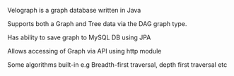 Velograph is a graph database written in Java

Supports both a Graph and Tree data via the DAG graph type. 

Has ability to save graph to MySQL DB using JPA

Allows accessing of Graph via API using http module

Some algorithms built-in e.g Breadth-first traversal, depth first traversal etc




